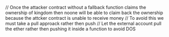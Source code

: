 // Once the attacker contract without a fallback function claims the ownership of kingdom then noone will be able to claim back the ownership because the attcker contract is unable to receive money
// To avoid this we must take a pull approack rather then push
// Let the external account pull the ether rather then pushing it inside a function to avoid DOS
